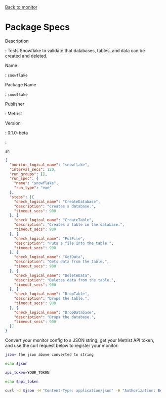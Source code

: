 [Back to monitor](snowflake.md)

# Package Specs

Description

: Tests Snowflake to validate that databases, tables, and data can be created and deleted.

Name

: `snowflake`

Package Name

: `snowflake`

Publisher

: Metrist

Version

: 0.1.0-beta

: &nbsp;


<!--@include: /parts/_3.md-->


```sh```

<!--@include: /parts/tips_env-vars.md -->


<!--@include: /parts/_4.md-->


```json
{
  "monitor_logical_name": "snowflake",
  "interval_secs": 120,
  "run_groups": [],
  "run_spec": {
    "name": "snowflake",
    "run_type": "exe"
  },
  "steps": [{
    "check_logical_name": "CreateDatabase",
    "description": "Creates a database.",
    "timeout_secs": 900
  }, {
    "check_logical_name": "CreateTable",
    "description": "Creates a table in the database.",
    "timeout_secs": 900
  }, {
    "check_logical_name": "PutFile",
    "description": "Puts a file into the table.",
    "timeout_secs": 900
  }, {
    "check_logical_name": "GetData",
    "description": "Gets data from the table.",
    "timeout_secs": 900
  }, {
    "check_logical_name": "DeleteData",
    "description": "Deletes data from the table.",
    "timeout_secs": 900
  }, {
    "check_logical_name": "DropTable",
    "description": "Drops the table.",
    "timeout_secs": 900
  }, {
    "check_logical_name": "DropDatabase",
    "description": "Drops the database.",
    "timeout_secs": 900
  }]
}
```




Convert your monitor config to a JSON string, get your Metrist API token, and use the curl request below to register your monitor:

```sh
json= the json above converted to string

echo $json

api_token=YOUR_TOKEN

echo $api_token

curl -d $json -H "Content-Type: application/json" -H "Authorization: Bearer $api_token" 'https://app.metrist.io/api/v0/monitor-config'

```

<!--@include: /parts/tips_api.md-->


<!--@include: /parts/_5.md-->


<!--@include: /parts/result.md-->